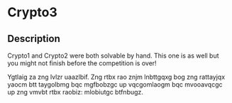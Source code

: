 # Crypto3

## Description

Crypto1 and Crypto2 were both solvable by hand. This one is as well but you might not finish before the competition is over!

Ygtlaig za zng lvlzr uaazlbif. Zng rtbx rao znjm lnbttgqxg bog zng rattayjqx yaocm btt taygolbmg bqc mgfbobzgc up vqcgomlaogm bqc mvooavqcgc up zng vmvbt rtbx raobiz: mlobiutgc btfnbugz.
